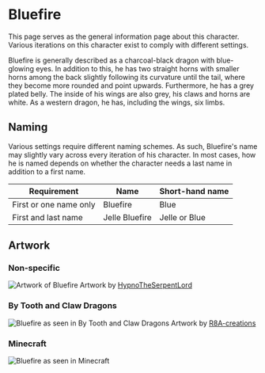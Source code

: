 # Bluefire
This page serves as the general information page about this character. Various iterations on this character exist to comply with different settings.

Bluefire is generally described as a charcoal-black dragon with blue-glowing eyes. In addition to this, he has two straight horns with smaller horns among the back slightly following its curvature until the tail, where they become more rounded and point upwards. Furthermore, he has a grey plated belly. The inside of his wings are also grey, his claws and horns are white. As a western dragon, he has, including the wings, six limbs.

## Naming
Various settings require different naming schemes. As such, Bluefire's name may slightly vary across every iteration of his character. In most cases, how he is named depends on whether the character needs a last name in addition to a first name.

Requirement | Name | Short-hand name
--- | --- | ---
First or one name only | Bluefire | Blue
First and last name | Jelle Bluefire | Jelle or Blue

## Artwork
### Non-specific
![Artwork of Bluefire](https://i.imgur.com/Rp6yIcx.png)
Artwork by [HypnoTheSerpentLord](https://www.deviantart.com/hypnotheserpentlord)
### By Tooth and Claw Dragons
![Bluefire as seen in By Tooth and Claw Dragons](https://i.imgur.com/X7fIwFc.gif)
Artwork by [R8A-creations](https://www.deviantart.com/r8a-creations)
### Minecraft
![Bluefire as seen in Minecraft](https://i.imgur.com/8ukqYzv.png)
